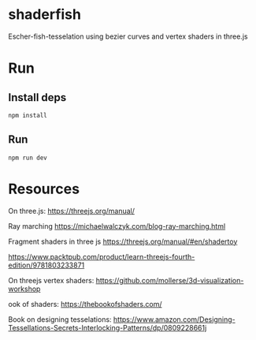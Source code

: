 # shaderfish

Escher-fish-tesselation using bezier curves and vertex shaders in three.js

# Run

## Install deps

```npm install```

## Run

```npm run dev```

# Resources

On three.js:
<https://threejs.org/manual/>

Ray marching
<https://michaelwalczyk.com/blog-ray-marching.html>

Fragment shaders in three js
<https://threejs.org/manual/#en/shadertoy>

<https://www.packtpub.com/product/learn-threejs-fourth-edition/9781803233871>

On threejs vertex shaders:
<https://github.com/mollerse/3d-visualization-workshop>

ook of shaders:
<https://thebookofshaders.com/>

Book on designing tesselations:
<https://www.amazon.com/Designing-Tessellations-Secrets-Interlocking-Patterns/dp/0809228661j>
